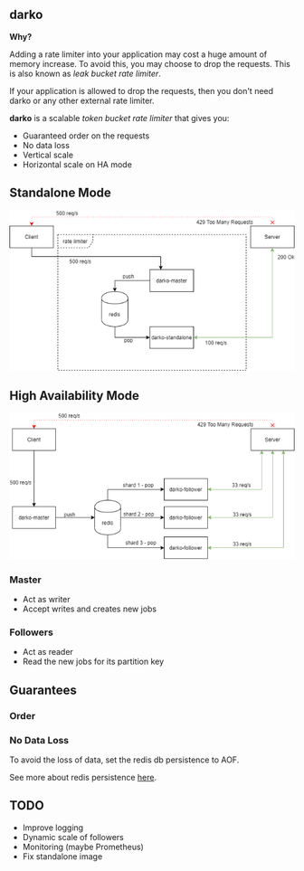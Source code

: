 ## darko

**Why?**

Adding a rate limiter into your application may cost a huge amount of memory increase.
To avoid this, you may choose to drop the requests. This is also known as *leak bucket rate limiter*.

If your application is allowed to drop the requests, then you don't need darko or any other external rate limiter.

**darko** is a scalable *token bucket rate limiter* that gives you:
- Guaranteed order on the requests
- No data loss
- Vertical scale
- Horizontal scale on HA mode

## Standalone Mode

![darko standalone mode](/static/darko-standalone.png)

## High Availability Mode

![darko high availability mode](/static/darko-ha.png)

### Master

- Act as writer
- Accept writes and creates new jobs

### Followers

- Act as reader
- Read the new jobs for its partition key

## Guarantees

### Order

### No Data Loss

To avoid the loss of data, set the redis db persistence to AOF.

See more about redis persistence [here](https://redis.io/topics/persistence).

## TODO

- Improve logging
- Dynamic scale of followers
- Monitoring (maybe Prometheus)
- Fix standalone image
